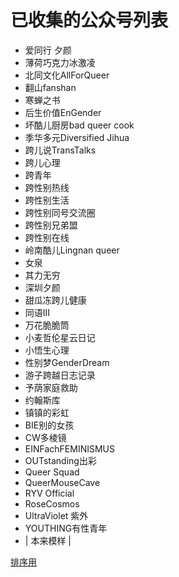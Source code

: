 # 已收集的公众号列表

- 爱同行 夕颜
- 薄荷巧克力冰激凌
- 北同文化AllForQueer
- 翻山fanshan
- 寒蝉之书
- 后生价值EnGender
- 坏酷儿厨房bad queer cook
- 季华多元Diversified Jihua
- 跨儿说TransTalks
- 跨儿心理
- 跨青年
- 跨性别热线
- 跨性别生活
- 跨性别同号交流圈
- 跨性别兄弟盟
- 跨性别在线
- 岭南酷儿Lingnan queer
- 女泉
- 其力无穷
- 深圳夕颜
- 甜瓜冻跨儿健康
- 同语III
- 万花脆脆筒
- 小麦哲伦星云日记
- 小悟生心理
- 性别梦GenderDream
- 游子跨越日志记录
- 予荫家庭救助
- 约翰斯库
- 镇镇的彩虹
- BIE别的女孩
- CW多棱镜
- EINFachFEMINISMUS
- OUTstanding出彩
- Queer Squad
- QueerMouseCave
- RYV Official
- RoseCosmos
- UltraViolet 紫外
- YOUTHING有性青年
- | 本来模样 |

[排序用](http://life.chacuo.net/converttextsort)
